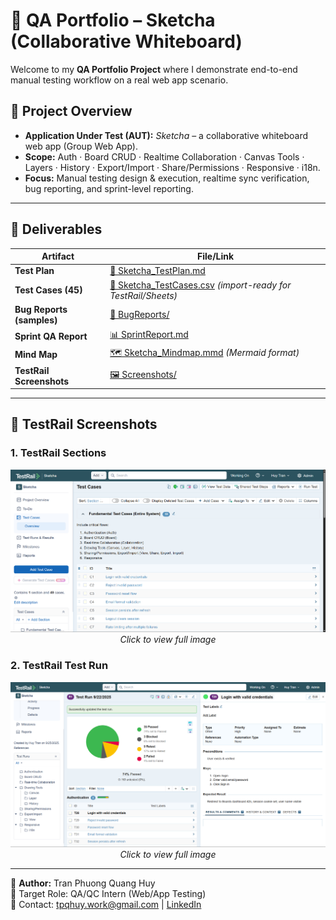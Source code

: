 # 🧪 QA Portfolio – Sketcha (Collaborative Whiteboard)

Welcome to my **QA Portfolio Project** where I demonstrate end-to-end manual testing workflow on a real web app scenario.

## 📌 Project Overview
- **Application Under Test (AUT):** *Sketcha* – a collaborative whiteboard web app (Group Web App).
- **Scope:** Auth · Board CRUD · Realtime Collaboration · Canvas Tools · Layers · History · Export/Import · Share/Permissions · Responsive · i18n.
- **Focus:** Manual testing design & execution, realtime sync verification, bug reporting, and sprint-level reporting.

---

## 📂 Deliverables

| Artifact | File/Link |
|----------|-----------|
| **Test Plan** | [📄 Sketcha_TestPlan.md](./Sketcha_TestPlan.md) |
| **Test Cases (45)** | [📑 Sketcha_TestCases.csv](./Sketcha_TestCases.csv) *(import-ready for TestRail/Sheets)* |
| **Bug Reports (samples)** | [🐞 BugReports/](./BugReports) |
| **Sprint QA Report** | [📊 SprintReport.md](./SprintReport.md) |
| **Mind Map** | [🗺 Sketcha_Mindmap.mmd](./Sketcha_Mindmap.mmd) *(Mermaid format)* |
| **TestRail Screenshots** | [🖼 Screenshots/](./Screenshots) |

---

## 📸 TestRail Screenshots

### 1. TestRail Sections
<div align="center">
  <a href="./Screenshots/TestRail_Testcases.png">
    <img src="./Screenshots/TestRail_Testcases.png" alt="TestRail Sections" width="800">
  </a>
  <br><em>Click to view full image</em>
</div>

### 2. TestRail Test Run
<div align="center">
  <a href="./Screenshots/TestRail_TestRuns.png">
    <img src="./Screenshots/TestRail_TestRuns.png" alt="TestRail Sections" width="800">
  </a>
  <br><em>Click to view full image</em>
</div>

---

👤 **Author:** Tran Phuong Quang Huy  
🎯 Target Role: QA/QC Intern (Web/App Testing)  
📧 Contact: tpqhuy.work@gmail.com | [LinkedIn](https://www.linkedin.com/in/tpqhuy/)

